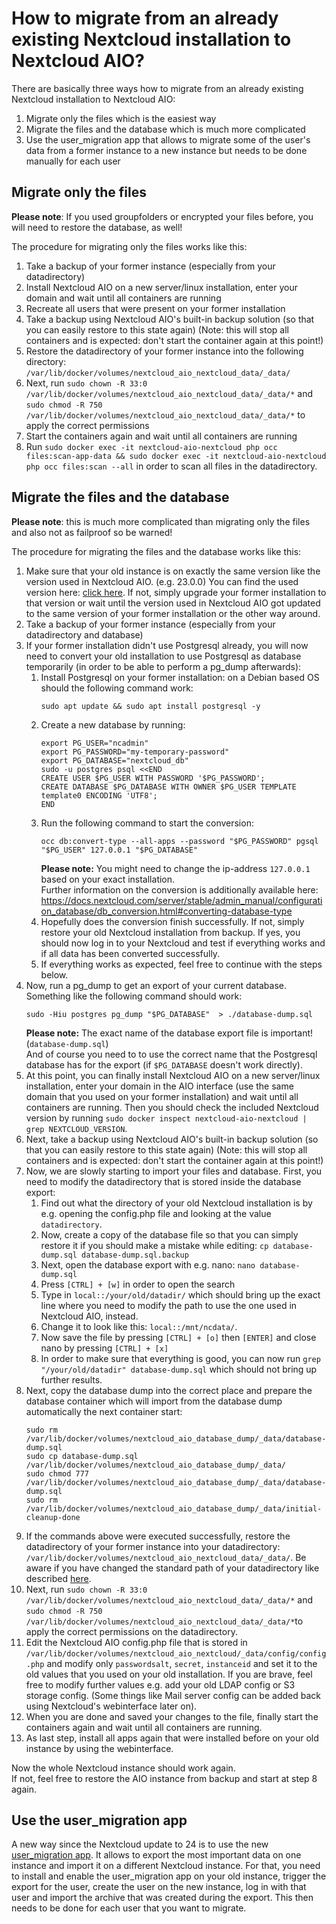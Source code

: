 # How to migrate from an already existing Nextcloud installation to Nextcloud AIO?

There are basically three ways how to migrate from an already existing Nextcloud installation to Nextcloud AIO:

1. Migrate only the files which is the easiest way
1. Migrate the files and the database which is much more complicated
1. Use the user_migration app that allows to migrate some of the user's data from a former instance to a new instance but needs to be done manually for each user

## Migrate only the files 
**Please note**: If you used groupfolders or encrypted your files before, you will need to restore the database, as well!

The procedure for migrating only the files works like this:
1. Take a backup of your former instance (especially from your datadirectory)
1. Install Nextcloud AIO on a new server/linux installation, enter your domain and wait until all containers are running
1. Recreate all users that were present on your former installation
1. Take a backup using Nextcloud AIO's built-in backup solution (so that you can easily restore to this state again) (Note: this will stop all containers and is expected: don't start the container again at this point!)
1. Restore the datadirectory of your former instance into the following directory: `/var/lib/docker/volumes/nextcloud_aio_nextcloud_data/_data/`
1. Next, run `sudo chown -R 33:0 /var/lib/docker/volumes/nextcloud_aio_nextcloud_data/_data/*` and `sudo chmod -R 750 /var/lib/docker/volumes/nextcloud_aio_nextcloud_data/_data/*` to apply the correct permissions
1. Start the containers again and wait until all containers are running
1. Run `sudo docker exec -it nextcloud-aio-nextcloud php occ files:scan-app-data && sudo docker exec -it nextcloud-aio-nextcloud php occ files:scan --all` in order to scan all files in the datadirectory.

## Migrate the files and the database
**Please note**: this is much more complicated than migrating only the files and also not as failproof so be warned!

The procedure for migrating the files and the database works like this:
1. Make sure that your old instance is on exactly the same version like the version used in Nextcloud AIO. (e.g. 23.0.0) You can find the used version here: [click here](https://github.com/nextcloud/all-in-one/search?l=Dockerfile&q=NEXTCLOUD_VERSION&type=). If not, simply upgrade your former installation to that version or wait until the version used in Nextcloud AIO got updated to the same version of your former installation or the other way around.
1. Take a backup of your former instance (especially from your datadirectory and database)
1. If your former installation didn't use Postgresql already, you will now need to convert your old installation to use Postgresql as database temporarily (in order to be able to perform a pg_dump afterwards):
    1. Install Postgresql on your former installation: on a Debian based OS should the following command work:
        ```
        sudo apt update && sudo apt install postgresql -y
        ```
    1. Create a new database by running:
        ```
        export PG_USER="ncadmin"
        export PG_PASSWORD="my-temporary-password"
        export PG_DATABASE="nextcloud_db"
        sudo -u postgres psql <<END
        CREATE USER $PG_USER WITH PASSWORD '$PG_PASSWORD';
        CREATE DATABASE $PG_DATABASE WITH OWNER $PG_USER TEMPLATE template0 ENCODING 'UTF8';
        END
        ```
    1. Run the following command to start the conversion:
        ```
        occ db:convert-type --all-apps --password "$PG_PASSWORD" pgsql "$PG_USER" 127.0.0.1 "$PG_DATABASE"
        ```
        **Please note:** You might need to change the ip-address `127.0.0.1` based on your exact installation.<br>
        Further information on the conversion is additionally available here: https://docs.nextcloud.com/server/stable/admin_manual/configuration_database/db_conversion.html#converting-database-type
    1. Hopefully does the conversion finish successfully. If not, simply restore your old Nextcloud installation from backup. If yes, you should now log in to your Nextcloud and test if everything works and if all data has been converted successfully.
    1. If everything works as expected, feel free to continue with the steps below.
1. Now, run a pg_dump to get an export of your current database. Something like the following command should work:
    ```
    sudo -Hiu postgres pg_dump "$PG_DATABASE"  > ./database-dump.sql
    ```
    **Please note:** The exact name of the database export file is important! (`database-dump.sql`)<br>
    And of course you need to to use the correct name that the Postgresql database has for the export (if `$PG_DATABASE` doesn't work directly).
1. At this point, you can finally install Nextcloud AIO on a new server/linux installation, enter your domain in the AIO interface (use the same domain that you used on your former installation) and wait until all containers are running. Then you should check the included Nextcloud version by running `sudo docker inspect nextcloud-aio-nextcloud | grep NEXTCLOUD_VERSION`.
1. Next, take a backup using Nextcloud AIO's built-in backup solution (so that you can easily restore to this state again) (Note: this will stop all containers and is expected: don't start the container again at this point!)
1. Now, we are slowly starting to import your files and database. First, you need to modify the datadirectory that is stored inside the database export:
    1. Find out what the directory of your old Nextcloud installation is by e.g. opening the config.php file and looking at the value `datadirectory`.
    1. Now, create a copy of the database file so that you can simply restore it if you should make a mistake while editing: `cp database-dump.sql database-dump.sql.backup`
    1. Next, open the database export with e.g. nano: `nano database-dump.sql`
    1. Press `[CTRL] + [w]` in order to open the search
    1. Type in `local::/your/old/datadir/` which should bring up the exact line where you need to modify the path to use the one used in Nextcloud AIO, instead.
    1. Change it to look like this: `local::/mnt/ncdata/`.
    1. Now save the file by pressing `[CTRL] + [o]` then `[ENTER]` and close nano by pressing `[CTRL] + [x]`
    1. In order to make sure that everything is good, you can now run `grep "/your/old/datadir" database-dump.sql` which should not bring up further results.
1. Next, copy the database dump into the correct place and prepare the database container which will import from the database dump automatically the next container start: 
    ```
    sudo rm /var/lib/docker/volumes/nextcloud_aio_database_dump/_data/database-dump.sql
    sudo cp database-dump.sql /var/lib/docker/volumes/nextcloud_aio_database_dump/_data/
    sudo chmod 777 /var/lib/docker/volumes/nextcloud_aio_database_dump/_data/database-dump.sql
    sudo rm /var/lib/docker/volumes/nextcloud_aio_database_dump/_data/initial-cleanup-done
    ```
1. If the commands above were executed successfully, restore the datadirectory of your former instance into your datadirectory: `/var/lib/docker/volumes/nextcloud_aio_nextcloud_data/_data/`. Be aware if you have changed the standard path of your datadirectory like described [here](https://github.com/nextcloud/all-in-one#how-to-change-the-default-location-of-nextclouds-datadir).
1. Next, run `sudo chown -R 33:0 /var/lib/docker/volumes/nextcloud_aio_nextcloud_data/_data/*` and `sudo chmod -R 750 /var/lib/docker/volumes/nextcloud_aio_nextcloud_data/_data/*`to apply the correct permissions on the datadirectory.
1. Edit the Nextcloud AIO config.php file that is stored in `/var/lib/docker/volumes/nextcloud_aio_nextcloud/_data/config/config.php` and modify only `passwordsalt`, `secret`, `instanceid` and set it to the old values that you used on your old installation. If you are brave, feel free to modify further values e.g. add your old LDAP config or S3 storage config. (Some things like Mail server config can be added back using Nextcloud's webinterface later on).
1. When you are done and saved your changes to the file, finally start the containers again and wait until all containers are running.
1. As last step, install all apps again that were installed before on your old instance by using the webinterface.

Now the whole Nextcloud instance should work again.<br>
If not, feel free to restore the AIO instance from backup and start at step 8 again.

## Use the user_migration app
A new way since the Nextcloud update to 24 is to use the new [user_migration app](https://apps.nextcloud.com/apps/user_migration#app-gallery). It allows to export the most important data on one instance and import it on a different Nextcloud instance. For that, you need to install and enable the user_migration app on your old instance, trigger the export for the user, create the user on the new instance, log in with that user and import the archive that was created during the export. This then needs to be done for each user that you want to migrate.
